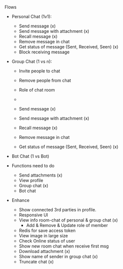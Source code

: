 Flows
- Personal Chat (1v1):
  - Send message (x)
  - Send message with attachment (x)
  - Recall message (x)
  - Remove message in chat
  - Get status of message (Sent, Received, Seen) (x)
  - Block receiving message

- Group Chat (1 vs n):
  - Invite people to chat
  - Remove people from chat
  - Role of chat room
  - 

  - Send message (x)
  - Send message with attachment (x)
  - Recall message (x)
  - Remove message in chat
  - Get status of message (Sent, Received, Seen) (x)

- Bot Chat (1 vs Bot)


- Functions need to do
  - Send attachments (x)
  - View profile
  - Group chat (x)
  - Bot chat


- Enhance
  - Show connected 3rd parties in profile.
  - Responsive UI
  - View info room-chat of personal & group chat (x)
    - Add & Remove & Update role of member 
  - Redis for save access token
  - View image in large size
  - Check Online status of user
  - Show new room chat when receive first msg
  - Download attachment (x)
  - Show name of sender in group chat (x)
  - Truncate chat (x)